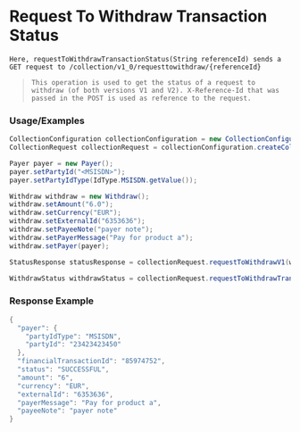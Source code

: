 # Request To Withdraw Transaction Status

`Here, requestToWithdrawTransactionStatus(String referenceId) sends a GET request to /collection/v1_0/requesttowithdraw/{referenceId}`

> `This operation is used to get the status of a request to withdraw (of both versions V1 and V2). X-Reference-Id that was passed in the POST is used as reference to the request.`

### Usage/Examples

```java
CollectionConfiguration collectionConfiguration = new CollectionConfiguration("<COLLECTION_SUBSCRIPTION_KEY>", "<REFERENCE_ID>", "<API_KEY>","<MODE>","<TARGET_ENVIRONMENT>").addCallBackUrl("<CALLBACK_URL>");
CollectionRequest collectionRequest = collectionConfiguration.createCollectionRequest();

Payer payer = new Payer();
payer.setPartyId("<MSISDN>");
payer.setPartyIdType(IdType.MSISDN.getValue());

Withdraw withdraw = new Withdraw();
withdraw.setAmount("6.0");
withdraw.setCurrency("EUR");
withdraw.setExternalId("6353636");
withdraw.setPayeeNote("payer note");
withdraw.setPayerMessage("Pay for product a");
withdraw.setPayer(payer);

StatusResponse statusResponse = collectionRequest.requestToWithdrawV1(withdraw);

WithdrawStatus withdrawStatus = collectionRequest.requestToWithdrawTransactionStatus(statusResponse.getReferenceId());
```

### Response Example

```java
{
  "payer": {
    "partyIdType": "MSISDN",
    "partyId": "23423423450"
  },
  "financialTransactionId": "85974752",
  "status": "SUCCESSFUL",
  "amount": "6",
  "currency": "EUR",
  "externalId": "6353636",
  "payerMessage": "Pay for product a",
  "payeeNote": "payer note"
}
```